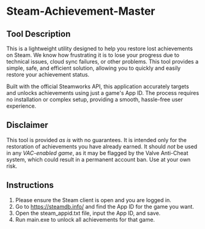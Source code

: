# **Steam-Achievement-Master**

## Tool Description
This is a lightweight utility designed to help you restore lost achievements on Steam. We know how frustrating it is to lose your progress due to technical issues, cloud sync failures, or other problems. This tool provides a simple, safe, and efficient solution, allowing you to quickly and easily restore your achievement status.

Built with the official Steamworks API, this application accurately targets and unlocks achievements using just a game's App ID. The process requires no installation or complex setup, providing a smooth, hassle-free user experience.

## Disclaimer
This tool is provided *as is* with no guarantees. It is intended only for the restoration of achievements you have already earned. It should *not* be used in any *VAC-enabled game*, as it may be flagged by the Valve Anti-Cheat system, which could result in a permanent account ban. Use at your own risk.

## Instructions
1. Please ensure the Steam client is open and you are logged in.
2. Go to https://steamdb.info/ and find the App ID for the game you want.
3. Open the steam_appid.txt file, input the App ID, and save.
4. Run main.exe to unlock all achievements for that game.
